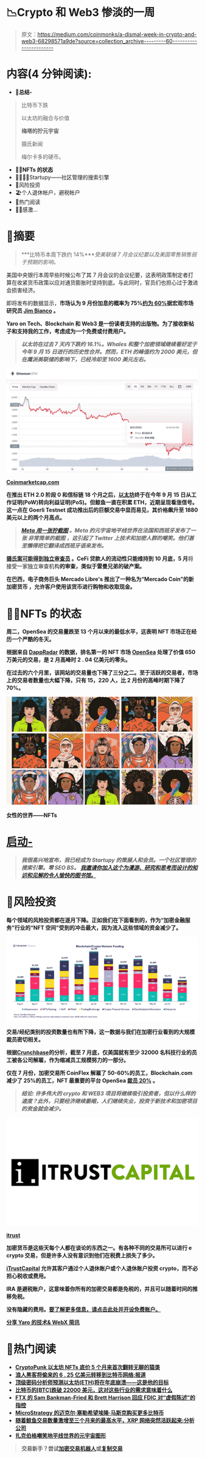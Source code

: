 # 📉Crypto 和 Web3 惨淡的一周

> 原文：<https://medium.com/coinmonks/a-dismal-week-in-crypto-and-web3-68298571a9de?source=collection_archive---------60----------------------->

# 内容(4 分钟阅读):

*   📖**总结-**

> 比特币下跌
> 
> 以太坊的融合与价值
> 
> **梅塔的狞元宇宙**
> 
> 摄氏新闻
> 
> 梅尔卡多的硬币。

*   **👭🏽NFTs 的状态**
*   👨‍👩‍👧‍👧Startupy——社区管理的搜索引擎
*   💸风险投资
*   🏖️个人退休帐户，避税帐户
*   📰热门阅读
*   🙏🏻感激…

# 📖摘要

> ***比特币本周下跌约 14%****受美联储 7 月会议纪要以及美国零售销售弱于预期的影响。*

美国中央银行本周早些时候公布了其 7 月会议的会议纪要，这表明政策制定者打算在收紧货币政策以应对通货膨胀时坚持到底。与此同时，官员们也担心过于激进会损害经济。

即将发布的数据显示，**市场认为 9 月份加息的概率为 75%**[**约为 60%**](https://twitter.com/biancoresearch/status/1559884782095503366)**据宏观市场研究员 [**Jim Bianco**](https://thedefiant.io/i-try-to-tell-people-about-defi-it-will-come-here-and-completely-flatten-you-jim-bianco) 。**

**Yaro on Tech、Blockchain 和 Web3 是一份读者支持的出版物。为了接收新帖子和支持我的工作，考虑成为一个免费或付费用户。**

> *****以太坊在过去 7 天内下跌约 16.1%。Whales 和整个加密领域继续看好定于今年 9 月 15 日进行的历史性合并。然而，ETH 的峰值约为 2000 美元，但在鹰派美联储的影响下，已经冷却至 1600 美元左右。*****

**![](img/54289fffc09ceb1b54ef76b0a1f2ec54.png)**

**[Coinmarketcap.com](http://coinmarketcap.com)**

**在推出 ETH 2.0 阶段 0 和信标链 18 个月之后，[以太坊](http://ycobitcoin.com/)终于在今年 9 月 15 日从工作证明(PoW)转向利益证明(PoS)。但鲸鱼一直在积累 ETH，近期呈现看涨信号。这一点在 Goerli Testnet 成功推出后的巨额交易中显而易见，其价格飙升至 1880 美元以上的两个月高点。**

> **[***Meta 用一张狞截图***](https://url-e.coinmarketcap.com/ls/click?upn=3XGtgU0aTcvSIJEH-2F-2B3WuJkIhkYd79WXDZ3slvXMJhsOMlj0gMvmn6-2BH91MDv4lPNLuspqXfW6wFSRepVJHmAUZyJsM-2F4OK-2B2BGSHsvupDl3ku4-2Bzuf5fUdVDCjmInvHtGUHq8TYoIry7-2FtJQp5XrQsgXkinscWH88StjM3Wefg-3DyWur_uYqL4p72S3BV1QzvSAJ8EqylmF8Q7x3AgZrHIqFEc2-2F9oGZ80P932XQ2R-2FFPdsM2TZlmlBAC8S4v35hwhInEo6zHoCKVZvC86Tn-2FeuNYzIyT4FZAeb6-2FnNkZoVhBc-2FpUBK0yAV5IUCWCUCIKH-2Bxseg3zSlLA-2FkDNCwjrIVbjzcsFHmo5zncNSfXHdXAedyEqVNyshO6bcuVQ1fUgy-2BfhuRtiV-2F535Oo675Jf3tWlK1mn-2FKUTRqcsjwpUGDm2KKYBiqztvqmLLkU6YZEpVNJEVUkYlbdUYmpYOLebugLP2BzkYTpndp6aax52UXAwQwbl85Tjnolnr32wNJXeyUKhXVSwArC5olJf1TvK47KCeAukhs2fiaVFB424utkkpBkCE0aDYA-2BKakxFVXn-2FjSyQsUIrK3ReGiUGTnpyiqEPGjQ5wg-2B34F69MIbCTfbgWARg3ksX23TlPThhQZTPbk8P-2B0WUYudGUViwuANMmGn7Ue698dlCKFSRqk1JRRLF3u5aYnsLmkL78h-2BpDSuGVaST3dhuoXbAyq553CM2mif-2BVugwxoc03UtfanfU1fv4n7w6-2BoCiAr6oWTbwCwaWaDrUst2kXBjqsrwYJYg25W8eZSOQsyvN8qjLwLI0l-2Fpt-2FT5CxxSHKrYTdj1enfe4vZRYTydm-2FKmALmb8jUIr8NtjyAya-2B4-2BBYOZZRWb5h3tTjyP5wI8qm9RSkAGwPwDFV0C2qdjkr2G-2BQIbPabIqzgtfwDOzu9fgW4mDgvYU5d36YUvn2ZNKezeoD-2FAJWKMPhF3zE11C4VWCpzPCcICyk83uJaUc3BrGuVt-2B8Fv-2B2CicLGj-2BcgMWZVJLqf4wWN3afJRkZoRy91sXEF5hVlQcr8GtALflRG7Y2arpIKjCgDEgRXOuQT4xmyIuks-2FYoOeU-2Fu1WQtEfy7YVYMJ9XR0PEzV6mrW4BCtnotxp0Tb2hJ0cTDr9XsLai9HpQk9LagEfNVtfUg5VNTgZnBO8euEMrLplM5Zi97F2wPB6t0v2ODK84iKs) *。Meta 的元宇宙地平线世界在法国和西班牙发布了一张* ***非常简单的截图*** *，这引起了 Twitter 上技术和加密人群的嘲笑。他们甚至懒得把它翻译成西班牙语来发布。***

**[**摄氏案可能得到独立审查员**](https://url-e.coinmarketcap.com/ls/click?upn=3XGtgU0aTcvSIJEH-2F-2B3WuJkIhkYd79WXDZ3slvXMJhsOMlj0gMvmn6-2BH91MDv4lPjkskrBEcX-2BzM5wDcJZPXYkSgzeUAu5JN-2Brsn5PLNKFpWrEPpRCaWdm-2BuDBiKxF4v-2F3tRU64mauZrcscYzjllCnlRiIE366qtMJydZa-2BYdYMhngXApQAwup-2BU1OqoQiGuB3L1_uYqL4p72S3BV1QzvSAJ8EqylmF8Q7x3AgZrHIqFEc2-2F9oGZ80P932XQ2R-2FFPdsM2TZlmlBAC8S4v35hwhInEo6zHoCKVZvC86Tn-2FeuNYzIyT4FZAeb6-2FnNkZoVhBc-2FpUBK0yAV5IUCWCUCIKH-2Bxseg3zSlLA-2FkDNCwjrIVbjzcsFHmo5zncNSfXHdXAedyEqVNyshO6bcuVQ1fUgy-2BfhuRtiV-2F535Oo675Jf3tWlK1mn-2FKUTRqcsjwpUGDm2KKYBiqztvqmLLkU6YZEpVNJEVUkYlbdUYmpYOLebugLP2BzkYTpndp6aax52UXAwQwbl85Tjnolnr32wNJXeyUKhXVSwArC5olJf1TvK47KCeAukhs2fiaVFB424utkkpBkCE0aDYA-2BKakxFVXn-2FjSyQsUIrK3ReGiUGTnpyiqEPGjQ5wg-2B34F69MIbCTfbgWARg3ksX23TlPThhQZTPbk8P-2B0WUYudGUViwuANMmGn7Ue698dlCKFSRqk1JRRLF3u5aYnsLmkL78h-2BpDSuGVaST3dhuoXbAyq553CM2mif-2BVugwxoc03UtfanfU1fv4n7w6-2BoCiAr6oWTbwCwaWaDrUst2kXBjqsrwYJYg25W8eZSOQsyvN8qjLwLI0l-2Fpt-2FT5CxxSHKrYTdj1enfe4vZRYTydm-2FKmALmb8jUIr8NtjyAya-2B4-2BBYOZZRWb5h3tTjyP5wI8qm9RSkAGwPwDFV0C2qdjkr2G-2BQIbPabIqzgtfwDOzu9fgW4mDgvYU5d36YUvn2ZNKezeoD-2FAJWKMPhF3zE11C4VWCpzPCcICyk83uJaUxx2s5pKNu75iSBFVjJrpqb2dS-2FRf1hLG4Lly4JZ0SESbcpKbjyDZXmxIY-2BcLY0dKSONIkBT15GvEHT6exSnU7M0V3Ef4yve7Hado-2FkQ-2B8EgF2x5qdLqV3m3IcmxfEm09AvlQKa57FKCCzqsdk67uazcPZ9qeN64uyfgvvgECWtuEvxHouO41W83sMFYsfP-2BYrTxusEWZZFhX5X9XOGHeq) 。CeFi 贷款人的流动性只能维持到 10 月底，5 月**将接受一家独立审查机构**的审查，类似于雷曼兄弟的破产案。**

**在巴西，电子商务巨头 Mercado Libre's 推出了一种名为“Mercado Coin”的新加密货币 ，允许客户使用该货币进行购物和收取现金。**

# **👭🏽NFTs 的状态**

**周二，OpenSea 的交易量跌至 13 个月以来的最低水平，这表明 NFT 市场正在经历一个严酷的冬天。**

**根据来自 [**DappRadar**](https://dappradar.com/ethereum/marketplaces/opensea) 的数据，排名第一的 NFT 市场 [**OpenSea**](http://opensea.com/) **处理了价值 650 万美元的交易，是 2 月**高峰时 2 . 04 亿美元的零头。**

**在过去的六个月里，该网站的交易量也下降了三分之二。至于活跃的交易者，市场上的交易者数量也大幅下降，只有 15，220 人，比 2 月份的高峰时期下降了 70%。**

**![](img/af90180a5ea0231a7e98a44b35c324fe.png)**

**女性的世界——NFTs**

# **[启动-](https://beta.startupy.world/membership/?ref=yarocelis)**

> ***我很高兴地宣布，我已经成为 Startupy 的策展人和会员。一个社区管理的搜索引擎。零 SEO BS。* [***我邀请你加入这个为漫游、研究和思考而设计的知识和见解的令人愉快的图书馆。***](https://beta.startupy.world/membership/?ref=yarocelis)**

# **💸风险投资**

**每个领域的风险投资都在逐月下降。正如我们在下面看到的，作为“加密金融服务”行业的“NFT 空间”受到的冲击最大，因为流入这些领域的资金减少了。**

**![](img/d767a50a9990cd36dd5f2822fd424cdf.png)**

**交易/经纪类别的投资数量也有所下降，这一数据与我们在加密行业看到的大规模裁员密切相关。**

****根据**[**Crunchbase**](https://www.crunchbase.com/)**的分析，截至 7 月底，仅美国就有至少 32000 名科技行业的员工被各公司解雇，作为缩减员工规模努力的一部分。****

**仅在 7 月份，加密交易所 CoinFlex 解雇了 50-60%的员工，Blockchain.com 减少了 25%的员工，NFT 最重要的平台 OpenSea [裁员 20%](https://watcher.guru/news/opensea-fires-20-of-its-staff-as-crypto-winter-cripples-the-nft-marketplace) 。**

> *****结论:*** *许多伟大的 crypto 和 WEB3 项目将继续吸引投资者，但以什么样的速度？此外，只要经济继续萎缩，人们继续失业，投资于新技术和加密项目的资金就会减少。***

**![](img/94341f1f2beee6650158f8607efba526.png)**

**[itrust](https://itrustcapital.com/referral100?utm_source=partner&utm_medium=youtube&utm_campaign=partner637&oid=10&affid=637)**

**加密货币是这些天每个人都在谈论的东西之一。有各种不同的交易所可以进行 e crypto 交易，但是许多人没有意识到他们在税费上损失了多少。**

**[iTrustCapital](https://itrustcapital.com/referral100?utm_source=partner&utm_medium=youtube&utm_campaign=partner637&oid=10&affid=637) 允许其客户通过个人退休账户或个人退休账户投资 crypto，而不必担心税收或费用。**

**IRA 是避税账户，这意味着你所有的加密交易都是免税的，并且可以随着时间的推移免税。**

**没有隐藏的费用。[要了解更多信息，请点击此处并开设免费账户。](https://itrustcapital.com/referral100?utm_source=partner&utm_medium=youtube&utm_campaign=partner637&oid=10&affid=637)**

**[分享 Yaro 的技术& WebX 简讯](https://yarocelis.substack.com/?utm_source=substack&utm_medium=email&utm_content=share&action=share)**

# **📰热门阅读**

*   **[CryptoPunk 以太坊 NFTs 底价 5 个月来首次翻转无聊的猿类](https://decrypt.co/107911/cryptopunk-ethereum-nfts-floor-price-flips-bored-apes-for-first-time-in-5-months)**
*   **[浪人黑客将偷来的 6 . 25 亿美元转移到比特币网络:报道](https://cryptopotato.com/ronin-hackers-have-moved-the-stolen-625m-to-bitcoin-network-report/)**
*   **[顶级密码分析师预测以太坊(ETH)将在年底崩溃——这是他的目标](https://dailyhodl.com/2022/08/21/top-crypto-analyst-predicts-brutal-ethereum-eth-collapse-toward-end-of-year-heres-his-target/)**
*   **[比特币的[BTC]跌破 22000 美元，这对这些行业的需求意味着什么](https://ambcrypto.com/bitcoins-btc-fall-below-22000-and-what-it-means-for-demand-in-these-sectors/)**
*   **[FTX 的 Sam Bankman-Fried 和 Brett Harrison 回应 FDIC 对“虚假陈述”的指控](https://dailyhodl.com/2022/08/21/ftxs-sam-bankman-fried-and-brett-harrison-respond-to-fdics-allegations-of-false-statements/)**
*   **[MicroStrategy 的迈克尔·塞勒希望埃隆·马斯克购买更多比特币](https://zycrypto.com/microstrategys-michael-saylor-signals-elon-musk-to-purchase-more-bitcoin/)**
*   **[随着鲸鱼交易数量激增至三个月来的最高水平，XRP 网络突然活跃起来:分析公司](https://dailyhodl.com/2022/08/21/xrp-network-abruptly-comes-to-life-as-number-of-whale-transactions-surges-to-three-month-high-analytics-firm/)**
*   **[扎克伯格嘲笑地平线世界的元宇宙图形](https://beincrypto.com/zuckerberg-mocked-for-horizon-worlds-metaverse-graphics/)**

> **交易新手？尝试[加密交易机器人](/coinmonks/crypto-trading-bot-c2ffce8acb2a)或[复制交易](/coinmonks/top-10-crypto-copy-trading-platforms-for-beginners-d0c37c7d698c)**
